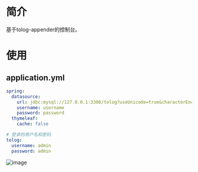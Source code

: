 # 简介

基于tolog-appender的控制台。

# 使用

## application.yml

```yml
spring:
  datasource:
    url: jdbc:mysql://127.0.0.1:3306/tolog?useUnicode=true&characterEncoding=utf8&serverTimezone=GMT%2B8&allowMultiQueries=true
    username: username
    password: password
  thymeleaf:
    cache: false

# 登录的用户名和密码
tolog:
  username: admin
  password: admin
```


![image](https://user-images.githubusercontent.com/58681469/206948488-d416f33e-3d01-4a6e-b29b-be45506bbc58.png)
